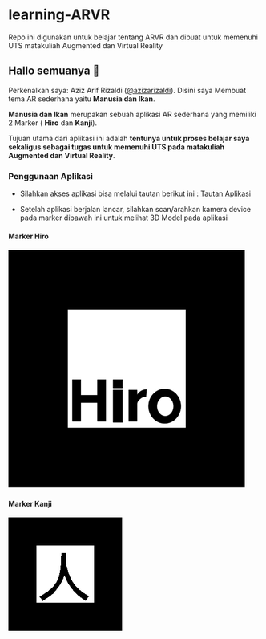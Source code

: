 # learning-ARVR
Repo ini digunakan untuk belajar tentang ARVR dan dibuat untuk memenuhi UTS matakuliah Augmented dan Virtual Reality

## Hallo semuanya 👋
Perkenalkan saya: Aziz Arif Rizaldi ([@azizarizaldi](https://github.com/azizarizaldi/)). Disini saya Membuat tema AR sederhana yaitu __Manusia dan Ikan__.

__Manusia dan Ikan__ merupakan sebuah aplikasi AR sederhana yang memiliki 2 Marker ( __Hiro__ dan __Kanji__).

Tujuan utama dari aplikasi ini adalah __tentunya untuk proses belajar saya sekaligus sebagai tugas untuk memenuhi UTS pada matakuliah Augmented dan Virtual Reality__. 


### Penggunaan Aplikasi

- Silahkan akses aplikasi bisa melalui tautan berikut ini : [Tautan Aplikasi](https://smooth-mountainous-drum.glitch.me/)

- Setelah aplikasi berjalan lancar, silahkan scan/arahkan kamera device pada marker dibawah ini untuk melihat 3D Model pada aplikasi

#### Marker Hiro
![Market Hiro](assets/hiro.png)

#### Marker Kanji
![Market Hiro](assets/kanji.png)